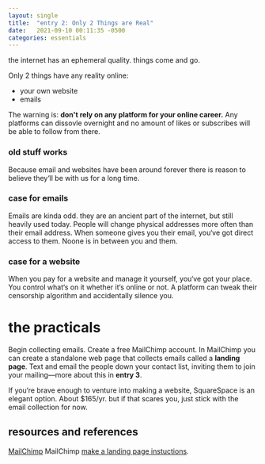```yaml
---
layout: single
title:  "entry 2: Only 2 Things are Real"
date:   2021-09-10 00:11:35 -0500
categories: essentials
---
```

the internet has an ephemeral quality. things come and go. 

Only 2 things have any reality online:
- your own website
- emails

The warning is: **don't rely on any platform for your online career.** Any platforms can dissovle overnight and no amount of likes or subscribes will be able to follow from there. 

### old stuff works
Because email and websites have been around forever there is reason to believe they‘ll be with us for a long time. 

### case for emails
Emails are kinda odd. they are an ancient part of the internet, but still heavily used today. People will change physical addresses more often than their email address. When someone gives you their email, you‘ve got direct access to them. Noone is in between you and them. 

### case for a website
When you pay for a website and manage it yourself, you‘ve got your place. You control what‘s on it whether it‘s online or not. A platform can tweak their censorship algorithm and accidentally silence you.

# the practicals
Begin collecting emails. Create a free MailChimp account. In MailChimp you can create a standalone web page that collects emails called a **landing page**. Text and email the people down your contact list, inviting them to join your mailing—more about this in **entry 3**.

If you‘re brave enough to venture into making a website, SquareSpace is an elegant option. About $165/yr. but if that scares you, just stick with the email collection for now.


## resources and references
[MailChimp][mailchimp] 
MailChimp [make a landing page instuctions][mc-landing-page].



[mailchimp]: https://mailchimp.com/
[mc-landing-page]:   https://mailchimp.com/help/create-a-landing-page/
